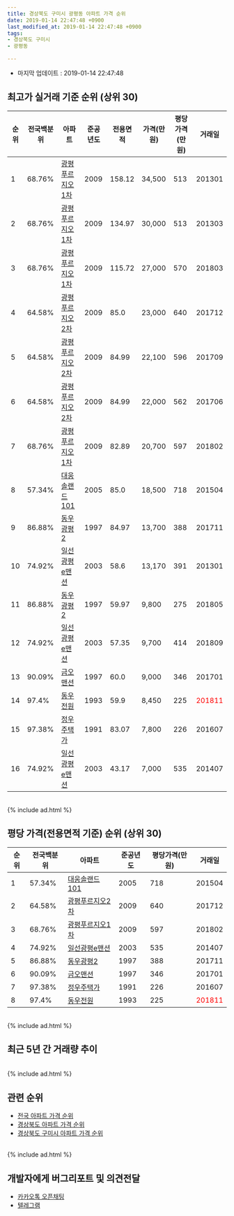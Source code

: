 ```yaml
---
title: 경상북도 구미시 광평동 아파트 가격 순위
date: 2019-01-14 22:47:48 +0900
last_modified_at: 2019-01-14 22:47:48 +0900
tags:
- 경상북도 구미시
- 광평동

---
```


* 마지막 업데이트 : 2019-01-14 22:47:48

## 최고가 실거래 기준 순위 (상위 30)


|순위|전국백분위|아파트|준공년도|전용면적|가격(만원)|평당가격(만원)|거래일|
|---|---|---|---|---|---|---|---|
|1|68.76%|[광평푸르지오1차](https://search.naver.com/search.naver?query=%EA%B2%BD%EC%83%81%EB%B6%81%EB%8F%84+%EA%B5%AC%EB%AF%B8%EC%8B%9C+%EA%B4%91%ED%8F%89%EB%8F%99+%EA%B4%91%ED%8F%89%ED%91%B8%EB%A5%B4%EC%A7%80%EC%98%A41%EC%B0%A8)|2009|158.12|34,500|513|201301|
|2|68.76%|[광평푸르지오1차](https://search.naver.com/search.naver?query=%EA%B2%BD%EC%83%81%EB%B6%81%EB%8F%84+%EA%B5%AC%EB%AF%B8%EC%8B%9C+%EA%B4%91%ED%8F%89%EB%8F%99+%EA%B4%91%ED%8F%89%ED%91%B8%EB%A5%B4%EC%A7%80%EC%98%A41%EC%B0%A8)|2009|134.97|30,000|513|201303|
|3|68.76%|[광평푸르지오1차](https://search.naver.com/search.naver?query=%EA%B2%BD%EC%83%81%EB%B6%81%EB%8F%84+%EA%B5%AC%EB%AF%B8%EC%8B%9C+%EA%B4%91%ED%8F%89%EB%8F%99+%EA%B4%91%ED%8F%89%ED%91%B8%EB%A5%B4%EC%A7%80%EC%98%A41%EC%B0%A8)|2009|115.72|27,000|570|201803|
|4|64.58%|[광평푸르지오2차](https://search.naver.com/search.naver?query=%EA%B2%BD%EC%83%81%EB%B6%81%EB%8F%84+%EA%B5%AC%EB%AF%B8%EC%8B%9C+%EA%B4%91%ED%8F%89%EB%8F%99+%EA%B4%91%ED%8F%89%ED%91%B8%EB%A5%B4%EC%A7%80%EC%98%A42%EC%B0%A8)|2009|85.0|23,000|640|201712|
|5|64.58%|[광평푸르지오2차](https://search.naver.com/search.naver?query=%EA%B2%BD%EC%83%81%EB%B6%81%EB%8F%84+%EA%B5%AC%EB%AF%B8%EC%8B%9C+%EA%B4%91%ED%8F%89%EB%8F%99+%EA%B4%91%ED%8F%89%ED%91%B8%EB%A5%B4%EC%A7%80%EC%98%A42%EC%B0%A8)|2009|84.99|22,100|596|201709|
|6|64.58%|[광평푸르지오2차](https://search.naver.com/search.naver?query=%EA%B2%BD%EC%83%81%EB%B6%81%EB%8F%84+%EA%B5%AC%EB%AF%B8%EC%8B%9C+%EA%B4%91%ED%8F%89%EB%8F%99+%EA%B4%91%ED%8F%89%ED%91%B8%EB%A5%B4%EC%A7%80%EC%98%A42%EC%B0%A8)|2009|84.99|22,000|562|201706|
|7|68.76%|[광평푸르지오1차](https://search.naver.com/search.naver?query=%EA%B2%BD%EC%83%81%EB%B6%81%EB%8F%84+%EA%B5%AC%EB%AF%B8%EC%8B%9C+%EA%B4%91%ED%8F%89%EB%8F%99+%EA%B4%91%ED%8F%89%ED%91%B8%EB%A5%B4%EC%A7%80%EC%98%A41%EC%B0%A8)|2009|82.89|20,700|597|201802|
|8|57.34%|[대웅솔랜드101](https://search.naver.com/search.naver?query=%EA%B2%BD%EC%83%81%EB%B6%81%EB%8F%84+%EA%B5%AC%EB%AF%B8%EC%8B%9C+%EA%B4%91%ED%8F%89%EB%8F%99+%EB%8C%80%EC%9B%85%EC%86%94%EB%9E%9C%EB%93%9C101)|2005|85.0|18,500|718|201504|
|9|86.88%|[동우광평2](https://search.naver.com/search.naver?query=%EA%B2%BD%EC%83%81%EB%B6%81%EB%8F%84+%EA%B5%AC%EB%AF%B8%EC%8B%9C+%EA%B4%91%ED%8F%89%EB%8F%99+%EB%8F%99%EC%9A%B0%EA%B4%91%ED%8F%892)|1997|84.97|13,700|388|201711|
|10|74.92%|[일선광평e맨션](https://search.naver.com/search.naver?query=%EA%B2%BD%EC%83%81%EB%B6%81%EB%8F%84+%EA%B5%AC%EB%AF%B8%EC%8B%9C+%EA%B4%91%ED%8F%89%EB%8F%99+%EC%9D%BC%EC%84%A0%EA%B4%91%ED%8F%89e%EB%A7%A8%EC%85%98)|2003|58.6|13,170|391|201301|
|11|86.88%|[동우광평2](https://search.naver.com/search.naver?query=%EA%B2%BD%EC%83%81%EB%B6%81%EB%8F%84+%EA%B5%AC%EB%AF%B8%EC%8B%9C+%EA%B4%91%ED%8F%89%EB%8F%99+%EB%8F%99%EC%9A%B0%EA%B4%91%ED%8F%892)|1997|59.97|9,800|275|201805|
|12|74.92%|[일선광평e맨션](https://search.naver.com/search.naver?query=%EA%B2%BD%EC%83%81%EB%B6%81%EB%8F%84+%EA%B5%AC%EB%AF%B8%EC%8B%9C+%EA%B4%91%ED%8F%89%EB%8F%99+%EC%9D%BC%EC%84%A0%EA%B4%91%ED%8F%89e%EB%A7%A8%EC%85%98)|2003|57.35|9,700|414|201809|
|13|90.09%|[금오맨션](https://search.naver.com/search.naver?query=%EA%B2%BD%EC%83%81%EB%B6%81%EB%8F%84+%EA%B5%AC%EB%AF%B8%EC%8B%9C+%EA%B4%91%ED%8F%89%EB%8F%99+%EA%B8%88%EC%98%A4%EB%A7%A8%EC%85%98)|1997|60.0|9,000|346|201701|
|14|97.4%|[동우전원](https://search.naver.com/search.naver?query=%EA%B2%BD%EC%83%81%EB%B6%81%EB%8F%84+%EA%B5%AC%EB%AF%B8%EC%8B%9C+%EA%B4%91%ED%8F%89%EB%8F%99+%EB%8F%99%EC%9A%B0%EC%A0%84%EC%9B%90)|1993|59.9|8,450|225|<span style="color:red">201811</span>|
|15|97.38%|[정우주택가](https://search.naver.com/search.naver?query=%EA%B2%BD%EC%83%81%EB%B6%81%EB%8F%84+%EA%B5%AC%EB%AF%B8%EC%8B%9C+%EA%B4%91%ED%8F%89%EB%8F%99+%EC%A0%95%EC%9A%B0%EC%A3%BC%ED%83%9D%EA%B0%80)|1991|83.07|7,800|226|201607|
|16|74.92%|[일선광평e맨션](https://search.naver.com/search.naver?query=%EA%B2%BD%EC%83%81%EB%B6%81%EB%8F%84+%EA%B5%AC%EB%AF%B8%EC%8B%9C+%EA%B4%91%ED%8F%89%EB%8F%99+%EC%9D%BC%EC%84%A0%EA%B4%91%ED%8F%89e%EB%A7%A8%EC%85%98)|2003|43.17|7,000|535|201407|


<br>
{% include ad.html %}
<br>

## 평당 가격(전용면적 기준) 순위 (상위 30)


|순위|전국백분위|아파트|준공년도|평당가격(만원)|거래일|
|---|---|---|---|---|---|
|1|57.34%|[대웅솔랜드101](https://search.naver.com/search.naver?query=%EA%B2%BD%EC%83%81%EB%B6%81%EB%8F%84+%EA%B5%AC%EB%AF%B8%EC%8B%9C+%EA%B4%91%ED%8F%89%EB%8F%99+%EB%8C%80%EC%9B%85%EC%86%94%EB%9E%9C%EB%93%9C101)|2005|718|201504|
|2|64.58%|[광평푸르지오2차](https://search.naver.com/search.naver?query=%EA%B2%BD%EC%83%81%EB%B6%81%EB%8F%84+%EA%B5%AC%EB%AF%B8%EC%8B%9C+%EA%B4%91%ED%8F%89%EB%8F%99+%EA%B4%91%ED%8F%89%ED%91%B8%EB%A5%B4%EC%A7%80%EC%98%A42%EC%B0%A8)|2009|640|201712|
|3|68.76%|[광평푸르지오1차](https://search.naver.com/search.naver?query=%EA%B2%BD%EC%83%81%EB%B6%81%EB%8F%84+%EA%B5%AC%EB%AF%B8%EC%8B%9C+%EA%B4%91%ED%8F%89%EB%8F%99+%EA%B4%91%ED%8F%89%ED%91%B8%EB%A5%B4%EC%A7%80%EC%98%A41%EC%B0%A8)|2009|597|201802|
|4|74.92%|[일선광평e맨션](https://search.naver.com/search.naver?query=%EA%B2%BD%EC%83%81%EB%B6%81%EB%8F%84+%EA%B5%AC%EB%AF%B8%EC%8B%9C+%EA%B4%91%ED%8F%89%EB%8F%99+%EC%9D%BC%EC%84%A0%EA%B4%91%ED%8F%89e%EB%A7%A8%EC%85%98)|2003|535|201407|
|5|86.88%|[동우광평2](https://search.naver.com/search.naver?query=%EA%B2%BD%EC%83%81%EB%B6%81%EB%8F%84+%EA%B5%AC%EB%AF%B8%EC%8B%9C+%EA%B4%91%ED%8F%89%EB%8F%99+%EB%8F%99%EC%9A%B0%EA%B4%91%ED%8F%892)|1997|388|201711|
|6|90.09%|[금오맨션](https://search.naver.com/search.naver?query=%EA%B2%BD%EC%83%81%EB%B6%81%EB%8F%84+%EA%B5%AC%EB%AF%B8%EC%8B%9C+%EA%B4%91%ED%8F%89%EB%8F%99+%EA%B8%88%EC%98%A4%EB%A7%A8%EC%85%98)|1997|346|201701|
|7|97.38%|[정우주택가](https://search.naver.com/search.naver?query=%EA%B2%BD%EC%83%81%EB%B6%81%EB%8F%84+%EA%B5%AC%EB%AF%B8%EC%8B%9C+%EA%B4%91%ED%8F%89%EB%8F%99+%EC%A0%95%EC%9A%B0%EC%A3%BC%ED%83%9D%EA%B0%80)|1991|226|201607|
|8|97.4%|[동우전원](https://search.naver.com/search.naver?query=%EA%B2%BD%EC%83%81%EB%B6%81%EB%8F%84+%EA%B5%AC%EB%AF%B8%EC%8B%9C+%EA%B4%91%ED%8F%89%EB%8F%99+%EB%8F%99%EC%9A%B0%EC%A0%84%EC%9B%90)|1993|225|<span style="color:red">201811</span>|


<br>
{% include ad.html %}
<br>

## 최근 5년 간 거래량 추이


<div style="width:100%;">
    <canvas id="deal_progress" height="250"></canvas>
</div>

<script>
new Chart(document.getElementById("deal_progress"), {
    type: 'line',
    data: {
        labels: ['201401','201402','201403','201404','201405','201406','201407','201408','201409','201410','201411','201412','201501','201502','201503','201504','201505','201506','201507','201508','201509','201510','201511','201512','201601','201602','201603','201604','201605','201606','201607','201608','201609','201610','201611','201612','201701','201702','201703','201704','201705','201706','201707','201708','201709','201710','201711','201712','201801','201802','201803','201804','201805','201806','201807','201808','201809','201810','201811','201812','201901'],
        datasets: [{
            label: '실거래 수',
            pointRadius: 1,
            data: [5, 9, 8, 8, 8, 5, 10, 4, 6, 2, 4, 8, 6, 4, 5, 13, 3, 8, 6, 4, 4, 6, 5, 4, 4, 4, 4, 3, 2, 3, 3, 1, 3, 1, 3, 3, 3, 4, 3, 1, 4, 6, 4, 6, 3, 3, 5, 4, 6, 3, 7, 5, 2, 2, 1, 0, 4, 1, 1, 3, 1],
            borderColor: "rgba(255, 201, 14, 1)",
            backgroundColor: "rgba(255, 201, 14, 0.5)",
            fill: true,
        }]
    },
    options: {
        responsive: true,
        title: {
            display: true,
            text: '5년간 거래량 추이'
        },
        tooltips: {
            mode: 'index',
            intersect: false,
        },
        hover: {
            mode: 'nearest',
            intersect: true
        },
        scales: {
            xAxes: [{
                display: true,
                scaleLabel: {
                    display: true,
                    labelString: '년/월'
                }
            }],
            yAxes: [{
                display: true,
                ticks: {
                    suggestedMin: 0,
                },
                scaleLabel: {
                    display: true,
                    labelString: '실거래 수'
                }
            }]
        }
    }
});

</script>


<br>
{% include ad.html %}
<br>

## 관련 순위

- [전국 아파트 가격 순위](https://inasie.github.io/apt-ranking/전국)
- [경상북도 아파트 가격 순위](https://inasie.github.io/apt-ranking/경상북도)
- [경상북도 구미시 아파트 가격 순위](https://inasie.github.io/apt-ranking/경상북도-구미시)


<br>
{% include ad.html %}
<br>

## 개발자에게 버그리포트 및 의견전달

- [카카오톡 오픈채팅](https://open.kakao.com/o/gLJUAP4)
- [텔레그램](https://t.me/inasie)

